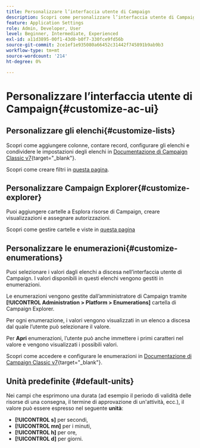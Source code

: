 ```yaml
---
title: Personalizzare l’interfaccia utente di Campaign
description: Scopri come personalizzare l’interfaccia utente di Campaign
feature: Application Settings
role: Admin, Developer, User
level: Beginner, Intermediate, Experienced
exl-id: a11d3895-00f1-43d0-b0f7-330fce9fd56b
source-git-commit: 2ce1ef1e935080a66452c31442f745891b9ab9b3
workflow-type: tm+mt
source-wordcount: '214'
ht-degree: 0%

---
```


# Personalizzare l’interfaccia utente di Campaign{#customize-ac-ui}

## Personalizzare gli elenchi{#customize-lists}

Scopri come aggiungere colonne, contare record, configurare gli elenchi e condividere le impostazioni degli elenchi in [Documentazione di Campaign Classic v7](https://experienceleague.adobe.com/docs/campaign-classic/using/getting-started/starting-with-adobe-campaign/campaign-workspace/adobe-campaign-ui-lists.html?lang=en){target="_blank"}.

Scopri come creare filtri in [questa pagina](../audiences/create-filters.md).

## Personalizzare Campaign Explorer{#customize-explorer}

Puoi aggiungere cartelle a Esplora risorse di Campaign, creare visualizzazioni e assegnare autorizzazioni.

Scopri come gestire cartelle e viste in [questa pagina](../audiences/folders-and-views.md)


## Personalizzare le enumerazioni{#customize-enumerations}

Puoi selezionare i valori dagli elenchi a discesa nell’interfaccia utente di Campaign. I valori disponibili in questi elenchi vengono gestiti in enumerazioni.

Le enumerazioni vengono gestite dall’amministratore di Campaign tramite **[!UICONTROL Administration > Platform > Enumerations]** cartella di Campaign Explorer.

Per ogni enumerazione, i valori vengono visualizzati in un elenco a discesa dal quale l’utente può selezionare il valore.

Per **Apri** enumerazioni, l’utente può anche immettere i primi caratteri nel valore e vengono visualizzati i possibili valori.

Scopri come accedere e configurare le enumerazioni in [Documentazione di Campaign Classic v7](https://experienceleague.adobe.com/docs/campaign-classic/using/getting-started/administration-basics/managing-enumerations.html){target="_blank"}.


## Unità predefinite {#default-units}

Nei campi che esprimono una durata (ad esempio il periodo di validità delle risorse di una consegna, il termine di approvazione di un&#39;attività, ecc.), il valore può essere espresso nel seguente **unità**:

* **[!UICONTROL s]** per secondi,
* **[!UICONTROL mn]** per i minuti,
* **[!UICONTROL h]** per ore,
* **[!UICONTROL d]** per giorni.
